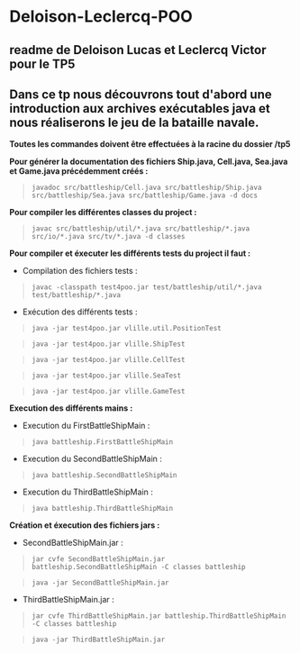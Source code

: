 # Deloison-Leclercq-POO

## readme de Deloison Lucas et Leclercq Victor pour le TP5


## Dans ce tp nous découvrons tout d'abord une introduction aux archives exécutables java et nous réaliserons le jeu de la bataille navale.

**Toutes les commandes doivent être effectuées à la racine du dossier /tp5**

**Pour générer la documentation des fichiers Ship.java, Cell.java, Sea.java et Game.java précédemment créés :**

> `javadoc src/battleship/Cell.java src/battleship/Ship.java src/battleship/Sea.java src/battleship/Game.java -d docs`

**Pour compiler les différentes classes du project :**

>`javac src/battleship/util/*.java src/battleship/*.java src/io/*.java src/tv/*.java -d classes`

**Pour compiler et éxecuter les différents tests du project il faut :**

- Compilation des fichiers tests :

> `javac -classpath test4poo.jar test/battleship/util/*.java test/battleship/*.java`

- Exécution des différents tests : 

> `java -jar test4poo.jar vlille.util.PositionTest`

> `java -jar test4poo.jar vlille.ShipTest`

> `java -jar test4poo.jar vlille.CellTest`

> `java -jar test4poo.jar vlille.SeaTest`

> `java -jar test4poo.jar vlille.GameTest`

**Execution des différents mains :**

- Execution du FirstBattleShipMain :

> `java battleship.FirstBattleShipMain`

- Execution du SecondBattleShipMain :

> `java battleship.SecondBattleShipMain`

- Execution du ThirdBattleShipMain :

> `java battleship.ThirdBattleShipMain`

**Création et éxecution des fichiers jars :**

- SecondBattleShipMain.jar :

> `jar cvfe SecondBattleShipMain.jar battleship.SecondBattleShipMain -C classes battleship`

> `java -jar SecondBattleShipMain.jar`

- ThirdBattleShipMain.jar :

> `jar cvfe ThirdBattleShipMain.jar battleship.ThirdBattleShipMain -C classes battleship`

> `java -jar ThirdBattleShipMain.jar`